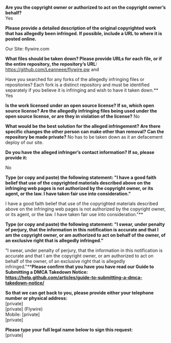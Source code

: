 **Are you the copyright owner or authorized to act on the copyright owner’s behalf?**   
Yes

**Please provide a detailed description of the original copyrighted work that has allegedly been infringed. If possible, include a URL to where it is posted online.**

Our Site: flywire.com

**What files should be taken down? Please provide URLs for each file, or if the entire repository, the repository’s URL:**   
https://github.com/Leanneee/flywire.pw and

Have you searched for any forks of the allegedly infringing files or repositories? Each fork is a distinct repository and must be identified separately if you believe it is infringing and wish to have it taken down.** Yes

**Is the work licensed under an open source license? If so, which open source license? Are the allegedly infringing files being used under the open source license, or are they in violation of the license?** No

**What would be the best solution for the alleged infringement? Are there specific changes the other person can make other than removal? Can the repository be made private?** No has to be taken down as it an defacement deploy of our site.

**Do you have the alleged infringer’s contact information? If so, please provide it:**

No

**Type (or copy and paste) the following statement: "I have a good faith belief that use of the copyrighted materials described above on the infringing web pages is not authorized by the copyright owner, or its agent, or the law. I have taken fair use into consideration."**

I have a good faith belief that use of the copyrighted materials described above on the infringing web pages is not authorized by the copyright owner, or its agent, or the law. I have taken fair use into consideration."**

**Type (or copy and paste) the following statement: "I swear, under penalty of perjury, that the information in this notification is accurate and that I am the copyright owner, or am authorized to act on behalf of the owner, of an exclusive right that is allegedly infringed."**

"I swear, under penalty of perjury, that the information in this notification is accurate and that I am the copyright owner, or am authorized to act on behalf of the owner, of an exclusive right that is allegedly infringed."****Please confirm that you have you have read our Guide to Submitting a DMCA Takedown Notice: https://help.github.com/articles/guide-to-submitting-a-dmca-takedown-notice/**

**So that we can get back to you, please provide either your telephone number or physical address:**   
[private]  
[private] (Flywire)   
Mobile: [private]  
[private]

**Please type your full legal name below to sign this request:**   
[private]
